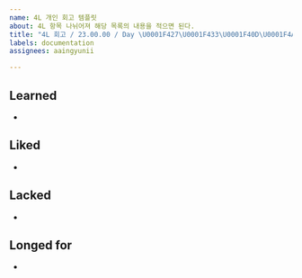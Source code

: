 ```yaml
---
name: 4L 개인 회고 템플릿
about: 4L 항목 나뉘어져 해당 목록의 내용을 적으면 된다.
title: "4L 회고 / 23.00.00 / Day \U0001F427\U0001F433\U0001F40D\U0001F4AA"
labels: documentation
assignees: aaingyunii

---
```


## Learned

- 

## Liked

- 


## Lacked

- 

## Longed for

-
